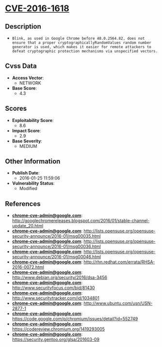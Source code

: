 
# [CVE-2016-1618](http://googlechromereleases.blogspot.com/2016/01/stable-channel-update_20.html)

## Description

- `Blink, as used in Google Chrome before 48.0.2564.82, does not ensure that a proper cryptographicallyRandomValues random number generator is used, which makes it easier for remote attackers to defeat cryptographic protection mechanisms via unspecified vectors.`

## Cvss Data

- **Access Vector**:
  - NETWORK
- **Base Score**:
  - 4.3

## Scores

- **Exploitability Score**:
  - 8.6
- **Impact Score**:
  - 2.9
- **Base Severity**:
  - MEDIUM

## Other Information

- **Publish Date**:
  - 2016-01-25 11:59:06
- **Vulnerability Status**:
  - Modified

## References

- **chrome-cve-admin@google.com**: http://googlechromereleases.blogspot.com/2016/01/stable-channel-update_20.html
- **chrome-cve-admin@google.com**: http://lists.opensuse.org/opensuse-security-announce/2016-01/msg00035.html
- **chrome-cve-admin@google.com**: http://lists.opensuse.org/opensuse-security-announce/2016-01/msg00036.html
- **chrome-cve-admin@google.com**: http://lists.opensuse.org/opensuse-security-announce/2016-01/msg00046.html
- **chrome-cve-admin@google.com**: http://rhn.redhat.com/errata/RHSA-2016-0072.html
- **chrome-cve-admin@google.com**: http://www.debian.org/security/2016/dsa-3456
- **chrome-cve-admin@google.com**: http://www.securityfocus.com/bid/81430
- **chrome-cve-admin@google.com**: http://www.securitytracker.com/id/1034801
- **chrome-cve-admin@google.com**: http://www.ubuntu.com/usn/USN-2877-1
- **chrome-cve-admin@google.com**: https://code.google.com/p/chromium/issues/detail?id=552749
- **chrome-cve-admin@google.com**: https://codereview.chromium.org/1419293005
- **chrome-cve-admin@google.com**: https://security.gentoo.org/glsa/201603-09
